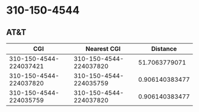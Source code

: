 # 310-150-4544
## AT&T


| CGI | Nearest CGI | Distance |
|-----|-------------|----------|
| 310-150-4544-224037421 | 310-150-4544-224037820 | 51.7063779071 |
| 310-150-4544-224037820 | 310-150-4544-224035759 | 0.906140383477 |
| 310-150-4544-224035759 | 310-150-4544-224037820 | 0.906140383477 |
